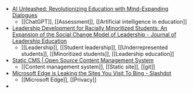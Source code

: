 - [AI Unleashed: Revolutionizing Education with Mind-Expanding Dialogues](https://www.linkedin.com/pulse/ai-unleashed-revolutionizing-education-mind-expanding-sean-mcminn/)
	- [[ChatGPT]], [[Assessment]], [[Artificial intelligence in education]]
- [Leadership Development for Racially Minoritized Students: An Expansion of the Social Change Model of Leadership - Journal of Leadership Education](https://journalofleadershiped.org/jole_articles/leadership-development-for-racially-minoritized-students-an-expansion-of-the-social-change-model-of-leadership/)
	- [[Leadership]], [[Student leadership]], [[Underrepresented students]], [[Minoritized students]], [[Leadership education]]
- [Static CMS | Open Source Content Management System](https://www.staticcms.org/)
	- [[Content management system]], [[Static site]], [[git]]
- [Microsoft Edge is Leaking the Sites You Visit To Bing - Slashdot](https://m.slashdot.org/story/413596)
	- [[Microsoft Edge]], [[Privacy]]
-